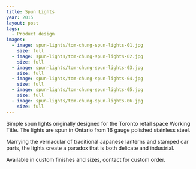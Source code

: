 ```yaml
---
title: Spun Lights
year: 2015
layout: post
tags:
  - Product design
images:
  - image: spun-lights/tom-chung-spun-lights-01.jpg
    size: full
  - image: spun-lights/tom-chung-spun-lights-02.jpg
    size: full
  - image: spun-lights/tom-chung-spun-lights-03.jpg
    size: full
  - image: spun-lights/tom-chung-spun-lights-04.jpg
    size: full
  - image: spun-lights/tom-chung-spun-lights-05.jpg
    size: full
  - image: spun-lights/tom-chung-spun-lights-06.jpg
    size: full
---
```


Simple spun lights originally designed for the Toronto retail space Working Title. The lights are spun in Ontario from 16 gauge polished stainless steel. 

Marrying the vernacular of traditional Japanese lanterns and stamped car parts, the lights create a paradox that is both delicate and industrial.

Available in custom finishes and sizes, contact for custom order.